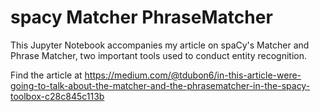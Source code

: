 # spacy Matcher PhraseMatcher

This Jupyter Notebook accompanies my article on spaCy's Matcher and Phrase Matcher, 
two important tools used to conduct entity recognition.

Find the article at 
https://medium.com/@tdubon6/in-this-article-were-going-to-talk-about-the-matcher-and-the-phrasematcher-in-the-spacy-toolbox-c28c845c113b

